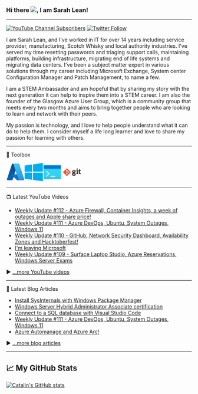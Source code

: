 ### Hi there <img src="https://raw.githubusercontent.com/MartinHeinz/MartinHeinz/master/wave.gif" width="30px">, I am Sarah Lean!

---

[![YouTube Channel Subscribers](https://img.shields.io/youtube/channel/subscribers/UCQ8U53KvEX2JuCe48MxmV3Q?label=People%20subscribed%20to%20my%20YouTube%20channel&style=social)](https://www.youtube.com/techielass?sub_confirmation=1) [![Twitter Follow](https://img.shields.io/twitter/follow/techielass?label=Twitter%20Followers&style=social)](https://twitter.com/intent/follow?screen_name=techielass)

I am Sarah Lean, and I've worked in IT for over 14 years including service provider, manufacturing, Scotch Whisky and local authority industries. I've served my time resetting passwords and triaging support calls, maintaining platforms, building infrastructure, migrating end of life systems and migrating data centers. I've been a subject matter expert in various solutions through my career including Microsoft Exchange, System center Configuration Manager and Patch Management, to name a few.

I am a STEM Ambassador and am hopeful that by sharing my story with the next generation it can help to inspire them into a STEM career. I am also the founder of the Glasgow Azure User Group, which is a community group that meets every two months and aims to bring together people who are looking to learn and network with their peers.

My passion is technology, and I love to help people understand what it can do to help them. I consider myself a life long learner and love to share my passion for learning with others.

---

🧰 Toolbox

<img src="https://github.com/weeyin83/weeyin83/blob/main/icons/azure.jpg" alt="Azure" width="50" height="50"/><img src="https://github.com/weeyin83/weeyin83/blob/main/icons/windows-logo.png" alt="Microsoft Windows" width="50" height="50"/><img src="https://github.com/weeyin83/weeyin83/blob/main/icons/powershell.svg" alt="PowerShell" width="50" height="50"/> <img src="https://github.com/devicons/devicon/blob/master/icons/git/git-original-wordmark.svg" alt="Git" width="50" height="50"/>

---
📺 Latest YouTube Videos
<!-- YOUTUBE-VIDEOS-LIST:START -->
- [Weekly Update #112 - Azure Firewall, Container Insights, a week of outages and Apple share price!](https://www.youtube.com/watch?v=EE5ab7UyIDQ)
- [Weekly Update #111 - Azure DevOps, Ubuntu, System Outages, Windows 11](https://www.youtube.com/watch?v=9_vaIBMX3J4)
- [Weekly Update #110 - GitHub, Network Security Dashboard, Availability Zones and Hacktoberfest!](https://www.youtube.com/watch?v=tYTjXDTsL_k)
- [I'm leaving Microsoft](https://www.youtube.com/watch?v=jui1EsCADpU)
- [Weekly Update #109 - Surface Laptop Studio, Azure Reservations, Windows Server Exams](https://www.youtube.com/watch?v=dACWUom4srk)
<!-- YOUTUBE-VIDEOS-LIST:END -->

 ▶ [...more YouTube videos](https://www.youtube.com/channel/techielass?sub_confirmation=1)

---

📘 Latest Blog Articles

<!-- BLOG-POST-LIST:START -->
- [Install SysInternals with Windows Package Manager](https://www.techielass.com/install-sysinternals-with-windows-package-manager/)
- [Windows Server Hybrid Administrator Associate certification](https://www.techielass.com/windows-server-hybrid-administrator-associate-certification/)
- [Connect to a SQL database with Visual Studio Code](https://www.techielass.com/connect-to-a-sql-database-with-visual-studio-code/)
- [Weekly Update #111 - Azure DevOps, Ubuntu, System Outages, Windows 11](https://www.techielass.com/weekly-update-111/)
- [Azure Automanage and Azure Arc!](https://www.techielass.com/azure-automanage-and-azure-arc/)
<!-- BLOG-POST-LIST:END -->

▶ [...more blog articles](https://www.techielass.com)

---

## &#x1f4c8; My GitHub Stats

[![Catalin's GitHub stats](https://github-readme-stats.vercel.app/api?username=weeyin83&theme=radical)](https://github.com/anuraghazra/github-readme-stats)

